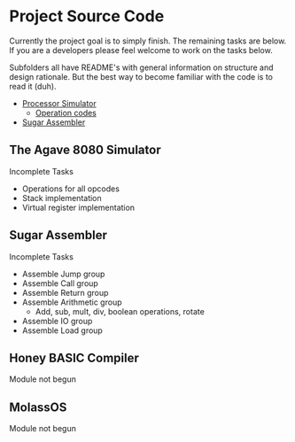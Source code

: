 Project Source Code
===================
Currently the project goal is to simply finish. The remaining tasks are below.
If you are a developers please feel welcome to work on the tasks below.

Subfolders all have README's with general information on structure and design
rationale. But the best way to become familiar with the code is to read it (duh).

- [Processor Simulator](Agave8080) 
  - [Operation codes](Agave8008/instructions)
- [Sugar Assembler](SugarAsm)

The Agave 8080 Simulator
------------------------
Incomplete Tasks
- Operations for all opcodes
- Stack implementation
- Virtual register implementation

Sugar Assembler
---------------
Incomplete Tasks
- Assemble Jump group
- Assemble Call group
- Assemble Return group
- Assemble Arithmetic group 
  - Add, sub, mult, div, boolean operations, rotate
- Assemble IO group
- Assemble Load group

Honey BASIC Compiler
--------------------
Module not begun

MolassOS  
--------
Module not begun
